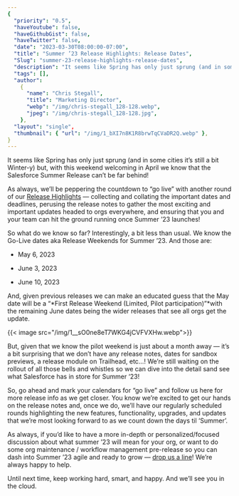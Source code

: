 ```yaml
---
{
  "priority": "0.5",
  "haveYoutube": false,
  "haveGithubGist": false,
  "haveTwitter": false,
  "date": "2023-03-30T08:00:00-07:00",
  "title": "Summer ’23 Release Highlights: Release Dates",
  "Slug": "summer-23-release-highlights-release-dates",
  "description": "It seems like Spring has only just sprung (and in some cities it’s still a bit Winter-y) but, with this weekend welcoming in April we know…",
  "tags": [],
  "author":
    {
      "name": "Chris Stegall",
      "title": "Marketing Director",
      "webp": "/img/chris-stegall_128-128.webp",
      "jpeg": "/img/chris-stegall_128-128.jpg",
    },
  "layout": "single",
  "thumbnail": { "url": "/img/1_bXI7n8K1R8brwTqCVaDR2Q.webp" },
}
---
```


It seems like Spring has only just sprung (and in some cities it’s still a bit Winter-y) but, with this weekend welcoming in April we know that the Salesforce Summer Release can’t be far behind!

As always, we’ll be peppering the countdown to “go live” with another round of our [Release Highlights](https://medium.com/tag/release-highlights) — collecting and collating the important dates and deadlines, perusing the release notes to gather the most exciting and important updates headed to orgs everywhere, and ensuring that you and your team can hit the ground running once Summer ’23 launches!

So what do we know so far? Interestingly, a bit less than usual. We know the Go-Live dates aka Release Weekends for Summer ’23. And those are:

- May 6, 2023

- June 3, 2023

- June 10, 2023

And, given previous releases we can make an educated guess that the May date will be a “*First Release Weekend (Limited, Pilot participation)”*with the remaining June dates being the wider releases that see all orgs get the update.

{{< image src="/img/1__sO0ne8eT7WKG4jCVFVXHw.webp">}}

But, given that we know the pilot weekend is just about a month away — it’s a bit surprising that we don’t have any release notes, dates for sandbox previews, a release module on Trailhead, etc…! We’re still waiting on the rollout of all those bells and whistles so we can dive into the detail sand see what Salesforce has in store for Summer ‘23!

So, go ahead and mark your calendars for “go live” and follow us here for more release info as we get closer. You know we’re excited to get our hands on the release notes and, once we do, we’ll have our regularly scheduled rounds highlighting the new features, functionality, upgrades, and updates that we’re most looking forward to as we count down the days til ‘Summer’.

As always, if you’d like to have a more in-depth or personalized/focused discussion about what summer ’23 will mean for your org, or want to do some org maintenance / workflow management pre-release so you can dash into Summer ’23 agile and ready to grow — [drop us a line](https://appexchange.salesforce.com/appxConsultingListingDetail?listingId=a0N30000001gF9jEAE)! We’re always happy to help.

Until next time, keep working hard, smart, and happy. And we’ll see you in the cloud.
